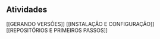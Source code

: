 ## **Atividades**

[[GERANDO VERSÕES]]
[[INSTALAÇÃO E CONFIGURAÇÃO]]
[[REPOSITÓRIOS E PRIMEIROS PASSOS]]